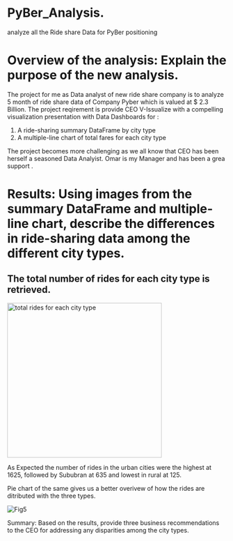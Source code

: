 # PyBer_Analysis.
analyze all the Ride share Data for PyBer positioning 

# Overview of the analysis: Explain the purpose of the new analysis.

The project for me as Data analyst of new ride share company is to analyze 5 month of ride share data of Company Pyber which is valued at $ 2.3 Billion. The project reqirement is provide CEO V-Issualize with a compelling visualization presentation with Data Dashboards for :

1. A ride-sharing summary DataFrame by city type
2. A multiple-line chart of total fares for each city type

The project becomes more challenging as we all know that CEO has been herself a seasoned Data Analyist. 
Omar is my Manager and has been a grea support .



# Results: Using images from the summary DataFrame and multiple-line chart, describe the differences in ride-sharing data among the different city types.

## The total number of rides for each city type is retrieved. 

<img width="355" alt="total rides for each city type" src="https://user-images.githubusercontent.com/75267605/106387150-65e29080-63a6-11eb-893c-5f1413e66a6e.png">

As Expected the number of rides in the urban cities were the highest at 1625, followed by Sububran at 635 and lowest in rural at 125.

Pie chart of the same gives us a better overivew of how the rides are ditributed with the three types.

![Fig5](https://user-images.githubusercontent.com/75267605/106387338-5d3e8a00-63a7-11eb-8c61-3bf4408f39f9.png)


Summary: Based on the results, provide three business recommendations to the CEO for addressing any disparities among the city types.
